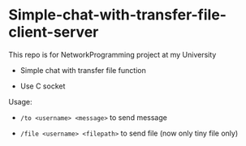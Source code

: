 Simple-chat-with-transfer-file-client-server
============================================

This repo is for NetworkProgramming project at my University


+ Simple chat with transfer file function

+ Use C socket

Usage:

+ `/to <username> <message>` to send message

+ `/file <username> <filepath>` to send file (now only tiny file only)
